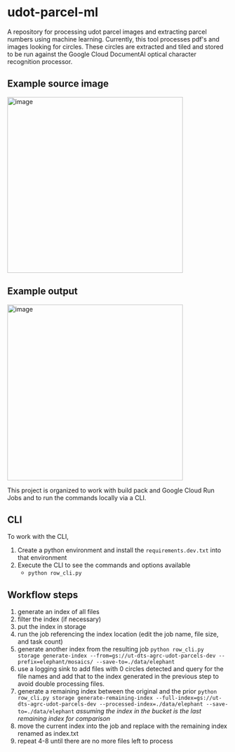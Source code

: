 # udot-parcel-ml

A repository for processing udot parcel images and extracting parcel numbers using machine learning.
Currently, this tool processes pdf's and images looking for circles. These circles are extracted and tiled and stored
to be run against the Google Cloud DocumentAI optical character recognition processor.

## Example source image

<img width="400" alt="image" src="https://user-images.githubusercontent.com/325813/217314819-c710e244-493d-4c3f-bc97-17bda56a0670.png">

## Example output

<img width="400" alt="image" src="https://user-images.githubusercontent.com/325813/217314532-8f376652-92b1-48d3-99b6-4359ee8ed74a.png">

This project is organized to work with build pack and Google Cloud Run Jobs and to run the commands locally via a CLI.

## CLI

To work with the CLI,

1. Create a python environment and install the `requirements.dev.txt` into that environment
1. Execute the CLI to see the commands and options available
   - `python row_cli.py`

## Workflow steps

1. generate an index of all files
1. filter the index (if necessary)
1. put the index in storage
1. run the job referencing the index location (edit the job name, file size, and task count)
1. generate another index from the resulting job
   `python row_cli.py storage generate-index --from=gs://ut-dts-agrc-udot-parcels-dev --prefix=elephant/mosaics/ --save-to=./data/elephant`
1. use a logging sink to add files with 0 circles detected and query for the file names and add that to the index generated in the previous step to avoid double processing files.
1. generate a remaining index between the original and the prior
   `python row_cli.py storage generate-remaining-index --full-index=gs://ut-dts-agrc-udot-parcels-dev --processed-index=./data/elephant --save-to=./data/elephant`
   _assuming the index in the bucket is the last remaining index for comparison_
1. move the current index into the job and replace with the remaining index renamed as index.txt
1. repeat 4-8 until there are no more files left to process
